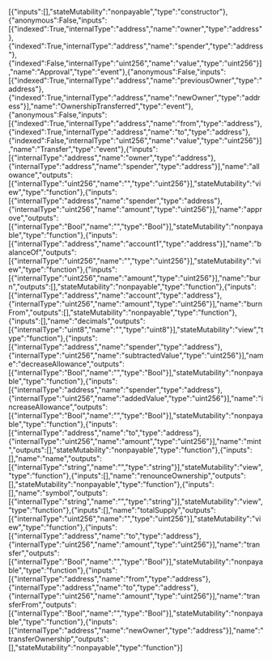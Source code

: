 [{"inputs":[],"stateMutability":"nonpayable","type":"constructor"},{"anonymous":False,"inputs":[{"indexed":True,"internalType":"address","name":"owner","type":"address"},{"indexed":True,"internalType":"address","name":"spender","type":"address"},{"indexed":False,"internalType":"uint256","name":"value","type":"uint256"}],"name":"Approval","type":"event"},{"anonymous":False,"inputs":[{"indexed":True,"internalType":"address","name":"previousOwner","type":"address"},{"indexed":True,"internalType":"address","name":"newOwner","type":"address"}],"name":"OwnershipTransferred","type":"event"},{"anonymous":False,"inputs":[{"indexed":True,"internalType":"address","name":"from","type":"address"},{"indexed":True,"internalType":"address","name":"to","type":"address"},{"indexed":False,"internalType":"uint256","name":"value","type":"uint256"}],"name":"Transfer","type":"event"},{"inputs":[{"internalType":"address","name":"owner","type":"address"},{"internalType":"address","name":"spender","type":"address"}],"name":"allowance","outputs":[{"internalType":"uint256","name":"","type":"uint256"}],"stateMutability":"view","type":"function"},{"inputs":[{"internalType":"address","name":"spender","type":"address"},{"internalType":"uint256","name":"amount","type":"uint256"}],"name":"approve","outputs":[{"internalType":"Bool","name":"","type":"Bool"}],"stateMutability":"nonpayable","type":"function"},{"inputs":[{"internalType":"address","name":"account1","type":"address"}],"name":"balanceOf","outputs":[{"internalType":"uint256","name":"","type":"uint256"}],"stateMutability":"view","type":"function"},{"inputs":[{"internalType":"uint256","name":"amount","type":"uint256"}],"name":"burn","outputs":[],"stateMutability":"nonpayable","type":"function"},{"inputs":[{"internalType":"address","name":"account","type":"address"},{"internalType":"uint256","name":"amount","type":"uint256"}],"name":"burnFrom","outputs":[],"stateMutability":"nonpayable","type":"function"},{"inputs":[],"name":"decimals","outputs":[{"internalType":"uint8","name":"","type":"uint8"}],"stateMutability":"view","type":"function"},{"inputs":[{"internalType":"address","name":"spender","type":"address"},{"internalType":"uint256","name":"subtractedValue","type":"uint256"}],"name":"decreaseAllowance","outputs":[{"internalType":"Bool","name":"","type":"Bool"}],"stateMutability":"nonpayable","type":"function"},{"inputs":[{"internalType":"address","name":"spender","type":"address"},{"internalType":"uint256","name":"addedValue","type":"uint256"}],"name":"increaseAllowance","outputs":[{"internalType":"Bool","name":"","type":"Bool"}],"stateMutability":"nonpayable","type":"function"},{"inputs":[{"internalType":"address","name":"to","type":"address"},{"internalType":"uint256","name":"amount","type":"uint256"}],"name":"mint","outputs":[],"stateMutability":"nonpayable","type":"function"},{"inputs":[],"name":"name","outputs":[{"internalType":"string","name":"","type":"string"}],"stateMutability":"view","type":"function"},{"inputs":[],"name":"renounceOwnership","outputs":[],"stateMutability":"nonpayable","type":"function"},{"inputs":[],"name":"symbol","outputs":[{"internalType":"string","name":"","type":"string"}],"stateMutability":"view","type":"function"},{"inputs":[],"name":"totalSupply","outputs":[{"internalType":"uint256","name":"","type":"uint256"}],"stateMutability":"view","type":"function"},{"inputs":[{"internalType":"address","name":"to","type":"address"},{"internalType":"uint256","name":"amount","type":"uint256"}],"name":"transfer","outputs":[{"internalType":"Bool","name":"","type":"Bool"}],"stateMutability":"nonpayable","type":"function"},{"inputs":[{"internalType":"address","name":"from","type":"address"},{"internalType":"address","name":"to","type":"address"},{"internalType":"uint256","name":"amount","type":"uint256"}],"name":"transferFrom","outputs":[{"internalType":"Bool","name":"","type":"Bool"}],"stateMutability":"nonpayable","type":"function"},{"inputs":[{"internalType":"address","name":"newOwner","type":"address"}],"name":"transferOwnership","outputs":[],"stateMutability":"nonpayable","type":"function"}]
